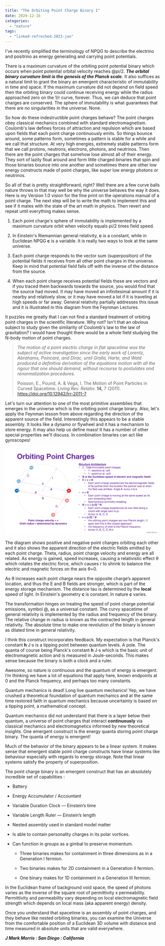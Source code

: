 ```yaml
---
title: "The Orbiting Point Charge Binary I"
date: 2020-12-16
categories: 
  - "nature"
tags: 
  - "linked-refreshed-2023-jan"
---
```


I've recently simplified the terminology of NPQG to describe the electrino and positrino as energy generating and carrying point potentials.

There is a maximum curvature of the orbiting point potential binary which occurs when point potential orbital velocity reaches @pi/2. **_The orbital binary curvature limit is the genesis of the Planck scale._** It also suffices as a natural limit to grant the binary an emergent characteristic of immutability in time and space. If the maximum curvature did not depend on field speed then the orbiting binary could continue receiving energy while the radius approached zero on the 1/r curve, forever. Thus, we can deduce that point charges are conserved. The sphere of immutability is what guarantees that there are no singularities in the universe. None.

So how do these indestructible point charges behave? The point charges obey classical mechanics combined with standard electromagnetism. Coulomb's law defines forces of attraction and repulsion which are based upon fields that each point charge continuously emits. So things bounce around, some patterns form, sometimes a pattern is stable for a while and we call that structure. At very high energies, extremely stable patterns form that we call protons, neutrons, electrons, photons, and neutrinos. Then there are the point charges that somehow lose almost all of their energy. They sort of lazily float around and form little charged binaries that spin and those binaries bounce into one another and sometimes there are other low energy constructs made of point charges, like super low energy photons or neutrinos.

So all of that is pretty straightforward, right? Well there are a few curve balls nature throws in that may well be why the universe behaves the way it does. Here is my Version 1.0 vision for the fine print on the operations manual of a point charge. The next step will be to write the math to implement this and see if it mates with the state of the art math in physics. Then revert and repeat until everything makes sense.

1. Each point charge's sphere of immutability is implemented by a maximum curvature orbit when velocity equals pi/2 times field speed.

3. In Einstein's Riemannian general relativity, **c** is a constant, while in Euclidean NPQG **c** is a variable. It is really two ways to look at the same universe.

5. Each point charge responds to the vector sum (superposition) of the potential fields it receives from all other point charges in the universe. Keep in mind that potential field falls off with the inverse of the distance from the source.

7. When each point charge receives potential fields these are vectors and if you traced them backwards towards the source, you would find that the source had moved. It may have moved an infinitesimal amount if it is nearby and relatively slow, or it may have moved a lot if it is traveling at high speeds or far away. General relativity partially addresses this issue and it is illustrated in this diagram from the Feynman Lectures.

It puzzles me greatly that I can not find a standard treatment of orbiting point charges in the scientific literature. Why not? Isn't that an obvious subject to study given the similarity of Coulomb's law to the law of gravitation? I would have thought there would be a whole field studying the N-body motion of point charges.

> _The motion of a point electric charge in flat spacetime was the subject of active investigation since the early work of Lorentz, Abrahams, Poincaré, and Dirac, until Gralla, Harte, and Wald produced a definitive derivation of the equations motion with all the rigour that one should demand, without recourse to postulates and renormalization procedures._
> 
> Poisson, E., Pound, A. & Vega, I. The Motion of Point Particles in Curved Spacetime. _Living Rev. Relativ._ **14,** 7 (2011). https://doi.org/10.12942/lrr-2011-7

Let's turn our attention to one of the most primitive assemblies that emerges in the universe which is the orbiting point charge binary. Also, let's apply the Feynman lesson from above regarding the direction of the apparent source of the field. Interestingly this appears to be a stable assembly. It looks like a dynamo or flywheel and it has a mechanism to store energy. It may also help us define mass! It has a number of other special properties we'll discuss. In combination binaries can act like gyroscopes!

![](images/orbitingpointcharges.png)

The diagram shows positive and negative point charges orbiting each other and it also shows the apparent direction of the electric fields emitted by each point charge. Theta, radius, point charge velocity and energy are all related. As energy is gained, speed increases, causing a relativistic effect θ which rotates the electric force, which causes r to shrink to balance the electric and magnetic forces on the axis θ=0.

As θ increases each point charge nears the opposite charge’s apparent location, and thus the E and B fields are stronger, which is part of the energy storage mechanism. The distance tau is determined by the **local** speed of light. In Einstein's geometry **c** is constant. In nature **c** varies.

The transformation hinges on treating the speed of point charge potential emissions, symbol @, as a universal constant. The curvy spacetime of general relativity is implemented by the radius and frequency of the binary. The relative change in radius is known as the contracted length in general relativity. The absolute time to make one revolution of the binary is known as dilated time in general relativity.

I think this construct incorporates feedback. My expectation is that Planck's constant **h** J⋅s is a tipping point between quantum levels. A pole. The quanta of course being Planck's constant **h** J⋅s which is the basic unit of electromagnetic action and is measured in Joule-seconds. This makes sense because the binary is both a clock and a ruler.

Awesome, so nature is continuous and the quantum of energy is emergent. I’m thinking we have a lot of equations that apply here, known endpoints at 0 and the Planck frequency, and perhaps too many constants.

Quantum mechanics is dead! Long live quantum mechanics! Yep, we have crushed a theoretical foundation of quantum mechanics and at the same time restored faith in quantum mechanics because uncertainty is based on a tipping point, a mathematical concept.

Quantum mechanics did not understand that there is a layer below their quantum, a universe of point charges that interact **continuously** via classical mechanics and electromagnetics informed by new theoretical insights. One emergent construct is the energy quanta storing point charge binary. The quanta of energy is emergent!

Much of the behavior of the binary appears to be a linear system. It makes sense that emergent stable point charge constructs have linear systems like behaviour especially with regards to energy storage. Note that linear systems satisfy the property of superposition.

The point charge binary is an emergent construct that has an absolutely incredible set of capabilities :

- Battery

- Energy Accumulator / Accountant

- Variable Duration Clock — Einstein’s time

- Variable Length Ruler — Einstein’s length

- Nested assembly used in standard model matter

- Is able to contain personality charges in its polar vortices.

- Can function in groups as a gimbal to preserve momentum.
    - Three binaries makes for containment in three dimensions as in a Generation I fermion.
    
    - Two binaries makes for 2D containment in a Generation II fermion.
    
    - One binary makes for 1D containment in a Generation III fermion.

In the Euclidean frame of background void space, the speed of photons varies as the inverse of the square root of permittivity x permeability. Permittivity and permeability vary depending on local electromagnetic field strength which depends on local mass (aka apparent energy) density.

Once you understand that spacetime is an assembly of point charges, and they behave like nested orbiting binaries, you can examine the Universe from the comfortable position of a Euclidean 3D volume with distance and time measured in absolute units that are valid everywhere.

**_J Mark Morris : San Diego : California_**
